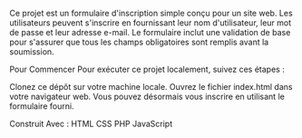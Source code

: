 Ce projet est un formulaire d'inscription simple conçu pour un site web.
Les utilisateurs peuvent s'inscrire en fournissant leur nom d'utilisateur, leur mot de passe et leur adresse e-mail. Le formulaire inclut une validation de base pour s'assurer que tous les champs obligatoires sont remplis avant la soumission.

Pour Commencer
Pour exécuter ce projet localement, suivez ces étapes :

Clonez ce dépôt sur votre machine locale.
Ouvrez le fichier index.html dans votre navigateur web.
Vous pouvez désormais vous inscrire en utilisant le formulaire fourni.

Construit Avec :
HTML
CSS
PHP
JavaScript
